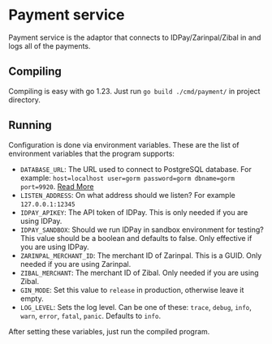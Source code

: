 # Payment service

Payment service is the adaptor that connects to IDPay/Zarinpal/Zibal in and logs all of the payments.

## Compiling

Compiling is easy with go 1.23. Just run `go build ./cmd/payment/` in project directory.

## Running

Configuration is done via environment variables. These are the list of environment variables that the program supports:

* `DATABASE_URL`: The URL used to connect to PostgreSQL database. For
  example: `host=localhost user=gorm password=gorm dbname=gorm port=9920`. [Read More](https://gorm.io/docs/connecting_to_the_database.html#PostgreSQL)
* `LISTEN_ADDRESS`: On what address should we listen? For example `127.0.0.1:12345`
* `IDPAY_APIKEY`: The API token of IDPay. This is only needed if you are using IDPay.
* `IDPAY_SANDBOX`: Should we run IDPay in sandbox environment for testing? This value should be a boolean and defaults
  to false. Only effective if you are using IDPay.
* `ZARINPAL_MERCHANT_ID`: The merchant ID of Zarinpal. This is a GUID. Only needed if you are using Zarinpal.
* `ZIBAL_MERCHANT`: The merchant ID of Zibal. Only needed if you are using Zibal.
* `GIN_MODE`: Set this value to `release` in production, otherwise leave it empty.
* `LOG_LEVEL`: Sets the log level. Can be one of these: `trace`, `debug`, `info`, `warn`, `error`, `fatal`, `panic`.
  Defaults to `info`.

After setting these variables, just run the compiled program.
